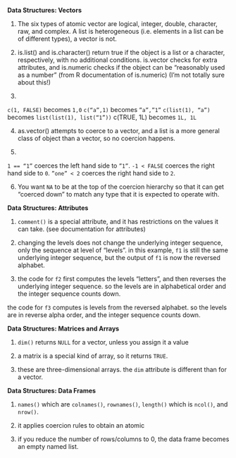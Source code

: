 **Data Structures: Vectors**

1. The six types of atomic vector are logical, integer, double, character, raw, and complex. A list is heterogeneous (i.e. elements in a list can be of different types), a vector is not.

2. is.list() and is.character() return true if the object is a list or a character, respectively, with no additional conditions. is.vector checks for extra attributes, and is.numeric checks if the object can be “reasonably used as a number” (from R documentation of is.numeric) (I’m not totally sure about this!)

3.
`c(1, FALSE)` becomes `1,0`
`c(“a”,1)` becomes `”a”,”1”`
`c(list(1), “a”)` becomes `list(list(1), list(“1”))`
c(TRUE, 1L) becomes `1L, 1L`

4. as.vector() attempts to coerce to a vector, and a list is a more general class of object than a vector, so no coercion happens.

5.
`1 == “1”` coerces the left hand side to `”1”`.
`-1 < FALSE` coerces the right hand side to `0`.
`”one” < 2` coerces the right hand side to `2`.

6. You want `NA` to be at the top of the coercion hierarchy so that it can get “coerced down” to match any type that it is expected to operate with.



**Data Structures: Attributes**

1. `comment()` is a special attribute, and it has restrictions on the values it can take. (see documentation for attributes)

2. changing the levels does not change the underlying integer sequence, only the sequence at level of “levels”. in this example, `f1` is still the same underlying integer sequence, but the output of `f1` is now the reversed alphabet.

3. the code for `f2` first computes the levels “letters”, and then reverses the underlying integer sequence. so the levels are in alphabetical order and the integer sequence counts down.

the code for `f3` computes is levels from the reversed alphabet. so the levels are in reverse alpha order, and the integer sequence counts down.



**Data Structures: Matrices and Arrays**

1. `dim()` returns `NULL` for a vector, unless you assign it a value

2. a matrix is a special kind of array, so it returns `TRUE`.

3. these are three-dimensional arrays. the `dim` attribute is different than for a vector.



**Data Structures: Data Frames**

1. `names()` which are `colnames()`, `rownames()`, `length()` which is `ncol()`, and `nrow()`.

2. it applies coercion rules to obtain an atomic

3. if you reduce the number of rows/columns to  0, the data frame becomes an empty named list.
